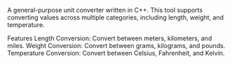 A general-purpose unit converter written in C++. This tool supports converting values across multiple categories, including length, weight, and temperature.

Features
Length Conversion: Convert between meters, kilometers, and miles.
Weight Conversion: Convert between grams, kilograms, and pounds.
Temperature Conversion: Convert between Celsius, Fahrenheit, and Kelvin.
